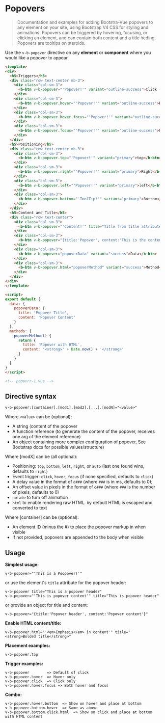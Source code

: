 # Popovers

> Documentation and examples for adding Bootstra-Vue popovers to any element on your site,
using Bootstrap V4 CSS for styling and animations. Popovers can be triggered by hovering,
focusing, or clicking an element, and can contain both content and a title heding.
Popovers are tooltips on steroids.

Use the `v-b-popover` directive on any **element** or **component** where you would
like a popover to appear.

```html
<template>
<div>
  <h5>Triggers</h5>
  <div class="row text-center mb-3">
    <div class="col-sm-3">
      <b-btn v-b-popover="'Popover!'" variant="outline-success">Click (default)</b-btn>
    </div>
    <div class="col-sm-3">
      <b-btn v-b-popover.hover="'Popover!'" variant="outline-success">Hover</b-btn>
    </div>
    <div class="col-sm-3">
      <b-btn v-b-popover.hover.focus="'Popover!'" variant="outline-success">HOver + Focus</b-btn>
    </div>
    <div class="col-sm-3">
      <b-btn v-b-popover.focus="'Popover!'" variant="outline-success">Focus</b-btn>
    </div>
  </div>
  <h5>Positioning</h5>
  <div class="row text-center mb-3">
    <div class="col-sm-3">
      <b-btn v-b-popover.top="'Popover!'" variant="primary">top</b-btn>
    </div>
    <div class="col-sm-3">
      <b-btn v-b-popover.right="'Popover!'" variant="primary">Right</b-btn>
    </div>
    <div class="col-sm-3">
      <b-btn v-b-popover.left="'Popover!'" variant="primary">left</b-btn>
    </div>
    <div class="col-sm-3">
      <b-btn v-b-popover.bottom="'ToolTip!'" variant="primary">Bottom</b-btn>
    </div>
  </div>
  <h5>Content and Title</h5>
  <div class="row text-center">
    <div class="col-sm-3">
      <b-btn v-b-popover="'Content!'" title="Title from title attributee" variant="success">Title + Content</b-btn>
    </div>
    <div class="col-sm-3">
      <b-btn v-b-popover="{title:'Popover', content:'This is the content of popover'}" variant="success">Object</b-btn>
    </div>
    <div class="col-sm-3">
      <b-btn v-b-popover="popoverData" variant="success">Data</b-btn>
    </div>
    <div class="col-sm-3">
      <b-btn v-b-popover.html="popoverMethod" variant="success">Method</b-btn>
    </div>
  </div>
</div>
</template>

<script>
export default {
  data: {
    popoverData: {
      title: 'Popover Title',
      content: 'Popover Content'
    }
  },
  methods: {
    popoverMethod() {
      return {
        title: 'Popover with HTML',
        content: '<strong>' + Date.now() + '</strong>'
      }
    }
  }
}
</script>

<!-- popovrr-1.vue -->
```

## Directive syntax
```
v-b-popover:[container].[mod1].[mod2].[...].[modN]="<value>"
```
Where `<value>` can be (optional):
 - A string (content of the popover
 - A function reference (to generate the content of the popover, receives one arg of the element reference)
 - An object containing more complex configuration of popover, See Bootstrap docs for possible values/structure)

Where [modX] can be (all optional):
 - Positioning: `top`, `bottom`, `left`, `right`, or `auto` (last one found wins, defaults to `right`)
 - Event trigger: `click`, `hover`, `focus` (if none specified, defaults to `click`)
 - A delay value in the format of `d###` (where `###` is in ms, defaults to 0);
 - An offset value in pixels in the format of `o###` (where `###` is the number of pixels, defaults to 0)
 - `nofade` to turn off animation
 - `html` to enable rendering raw HTML. by default HTML is escaped and converted to text

Where [container] can be (optional):
 - An element ID (minus the #) to place the popover markup in when visible
 - If not provided, popovers are appended to the body when visible

## Usage
**Simplest usage:**
```
v-b-popover="'This is a Poopover!'"
```
or use the element's `title` attribute for the popover header:
```
v-b-popover title="This is a popover header"
v-b-popover="'This is popover content'" title="This is popover header"
```
or provide an object for title and content:
```
v-b-popover="{title:'Popover header', content:'Popover content'}"
```
**Enable HTML content/title:**
```
v-b-popover.html="'<em>Emphasis</em> in content'" title="<strong>Bolded title</strong>"
```

**Placement examples:**
```
v-b-popover.top
```
**Trigger examples:**
```
v-b-popover        => Default of click
v-b-popover.hover  => Hover only
v-b-popover.click  => Click only
v-b-popover.hover.focus => Both hover and focus
```

**Combo:**
```
v-b-popover.hover.bottom  => Show on hover and place at bottom
v-b-popover.bottom.hover  => Same as above
v-b-popover.bottom.click.html  => Show on click and place at bottom with HTML content
```

